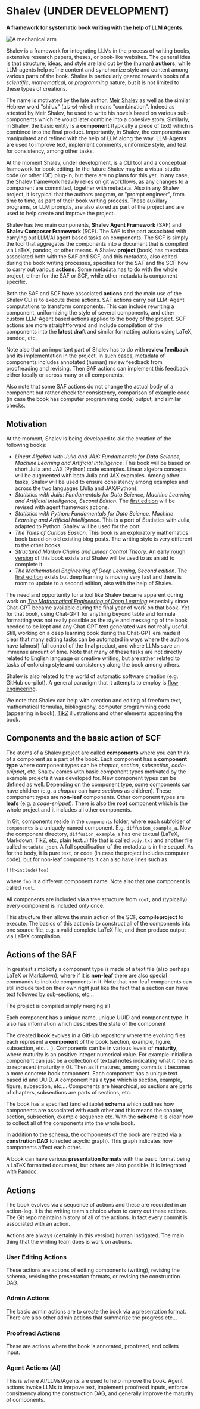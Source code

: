 # Shalev (UNDER DEVELOPMENT)

**A framework for systematic book writing with the help of LLM Agents.**

![A mechanical arm](img/shalev_illustration.png)

Shalev is a framework for integrating LLMs in the process of writing books, extensive research papers, theses, or book-like websites. The general idea is that structure, ideas, and style are laid out by the (human) **authors**, while LLM-agents help refine content and synchronize style and content among various parts of the book. Shalev is particularly geared towards books of a _scientific_, _mathematical_, or _programming_ nature, but it is not limited to these types of creations.

The name is motivated by the late author, [Meir Shalev](https://en.wikipedia.org/wiki/Meir_Shalev) as well as the similar Hebrew word "shiluv" (שילוב) which means "combination". Indeed as attested by Meir Shalev, he used to write his novels based on various sub-components which he would later combine into a cohesive story. Similarly, in Shalev, the basic entity is a **component** (typically a piece of text) which is combined into the final product. Importantly, in Shalev, the components are manipulated and refined with the help of LLM along the way. LLM-Agents are used to improve text, implement comments, uniformize style, and test for consistency, among other tasks.

At the moment Shalev, under development, is a CLI tool and a conceptual framework for book editing. In the future Shalev may be a visual studio code (or other IDE) plug-in, but there are no plans for this yet. In any case, the Shalev framework heavily relies on git workflows, as any changes to a component are committed, together with metadata. Also in any Shalev project, it is typical that the authors program, or "prompt engineer", from time to time, as part of their book writing process. These  auxillary programs, or LLM prompts, are also stored as part of the project and are used to help create and improve the project.

Shalev has two main components, **Shalev Agent Framework** (SAF) and **Shalev Composer Framework** (SCF). The SAF is the part associated with carrying out LLM/AI agent based tasks on components. The SCF is simply the tool that aggregates the components into a document that is compiled via LaTeX, pandoc, or other means. A Shalev **project** (book) has metadata associated both with the SAF and SCF, and this metadata, also edited during the book writing processes, specifies for the SAF and the SCF how to carry out various **actions**. Some metadata has to do with the whole project, either for the SAF or SCF, while other metadata is component specific.

Both the SAF and SCF have associated **actions** and the main use of the Shalev CLI is to execute these actions. SAF actions carry out LLM-Agent computations to transform components. This can include rewriting a component, uniformizing the style of several components, and other custom LLM-Agent based actions applied to the body of the project. SCF actions are more straightforward and include compilation of the components into the **latest draft** and similar formatting actions using LaTeX, pandoc, etc. 

Note also that an important part of Shalev has to do with **review feedback** and its implementation in the project. In such cases, metadata of components includes annotated (human) review feedback from proofreading and revising. Then SAF actions can implement this feedback either locally or across many or all components.  

Also note that some SAF actions do not change the actual body of a component but rather check for consistency, comparison of example code (in case the book has computer programming code) output, and similar checks.

## Motivation

At the moment, Shalev is being developed to aid the creation of the following books: 

* _Linear Algebra with Julia and JAX: Fundamentals for Data Science, Machine Learning and Artificial Intelligence_: This book will be based on short Julia and JAX (Python) code examples. Linear algebra concepts will be augmented with both Julia and JAX examples. Among other tasks, Shalev will be used to ensure consistency among examples and across the two languages (Julia and JAX/Python).
* _Statistics with Julia: Fundamentals for Data Science, Machine Learning and Artificial Intelligence, Second Edition._ The [first edition](https://statisticswithjulia.org/) will be revised with agent framework actions.
* _Statistics with Python: Fundamentals for Data Science, Machine Learning and Artificial Intelligence._ This is a port of Statistics with Julia, adapted to Python. Shalev will be used for the port. 
* _The Tales of Curious Epsilon_. This book is an exploratory mathematics book based on old existing blog posts. The writing style is very different to the other books. 
* _Structured Markov Chains and Linear Control Theory_. An early [rough version](https://people.smp.uq.edu.au/YoniNazarathy/AMSIschool2016/bookSS16_WHOLE_BOOK_v2.pdf) of this book exists and Shalev will be used to as an aid to complete it.
* _The Mathematical Engineering of Deep Learning, Second edition_. The [first edition](https://deeplearningmath.org/) exists but deep learning is moving very fast and there is room to update to a second edition, also with the help of Shalev.

The need and opportunity for a tool like Shalev became apparent during work on [_The Mathematical Engineering of Deep Learning_](https://deeplearningmath.org/) especially since Chat-GPT became available during the final year of work on that book. Yet for that book, using Chat-GPT for anything beyond table and formula formatting was not really possible as the style and messaging of the book needed to be kept and any Chat-GPT text generated was not really useful. Still, working on a deep learning book during the Chat-GPT era made it clear that many editing tasks can be automated in ways where the authors have (almost) full control of the final product, and where LLMs save an immense amount of time. Note that many of these tasks are not directly related to English language or creative writing, but are rather related to tasks of enforcing style and consistency along the book among others.

Shalev is also related to the world of automatic software creation (e.g. GitHub co-pilot). A general paradigm that it attempts to employ is [flow engineering](https://arxiv.org/abs/2401.08500).

We note that Shalev can help with creation and editing of freeform text, mathematical formulas, bibliography, computer programming code (appearing in book), [TikZ](https://texample.net/tikz/examples/) illustrations and other elements appearing the book.

## Components and the basic action of SCF

The atoms of a Shalev project are called **components** where you can think of a component as a part of the book. Each component has a **component type** where component types can be _chapter_, _section_, _subsection_, _code-snippet_, etc. Shalev comes with basic component types motivated by the example projects it was developed for. New component types can be defined as well. Depending on the component type, some components can have children (e.g. a _chapter_ can have _sections_ as children). These component types are **non-leaf** components. Other  component types are **leafs** (e.g. a _code-snippet_). There is also the **root** component which is the whole project and it includes all other components.

In Git, components reside in the `components` folder, where each subfolder of `components` is a uniquely named component. E.g. `diffusion_example_a`. Now the component directory, `diffusion_example_a` has one textual (LaTeX, Markdown, TikZ, etc, plain text...) file that is called `body.txt` and another file called `metadata.json`. A full specification of the metadata is in the sequel. As for the body, it is pure text, or code (in case the project includes computer code), but for non-leaf components it can also have lines such as 

```
!!!>include(foo)
```

where `foo` is a different component name. Note also that one component is called `root`. 

All components are included via a tree structure from `root`, and (typically) every component is included only once.  

This structure then allows the main action of the SCF, **compileproject** to execute. The basics of this action is to construct all of the components into one source file, e.g. a valid complete LaTeX file, and then produce output via LaTeX compilation. 

## Actions of the SAF



In greatest simplicity a component type is made of a text file (also perhaps LaTeX or Markdown), where if it is **non-leaf** there are also special commands to include components in it. Note that non-leaf components can still include text on their own right just like the fact that a section can have text followed by sub-sections, etc... 

The project is compiled simply merging all 

Each component has a unique name, unique UUID and component type. It also has information which describes the state of the component 

The created **book** evolves in a GitHub repository where the evolving files each represent a **component** of the book (section, example, figure, subsection, etc.... ). Components can be in various levels of **maturity**, where maturity is an positive integer numerical value. For example initially a component can just be a collection of textual notes indicating what it means to represent (maturity = 0). Then as it matures, among commits it becomes a more concrete book component. Each component has a unique text based id and UUID. A component has a **type** which is section, example, figure, subsection, etc.... Components are hiearchical, so sections are parts of chapters, subsections are parts of sections, etc.

The book has a specified (and editable) **schema** which outlines how components are associated with each other and this means the chapter, section, subsection, example sequence etc. With the **scheme** it is clear how to collect all of the components into the whole book. 

In addition to the schema, the components of the book are related via a **constrution DAG** (directed acyclic graph). This graph indicates how components affect each other.

A book can have various **presentation formats** with the basic format being a LaTeX formatted document, but others are also possible. It is integrated with [Pandoc](https://pandoc.org/).

## Actions

The book evolves via a sequence of actions and these are recorded in an action-log. It is the writing team's choice when to carry out these actions. The Git repo maintains history of all of the actions. In fact every commit is associated with an action.

Actions are always (certainly in this version) human instigated. The main thing that the writing team does is work on actions.

### User Editing Actions

These actions are actions of editing components (writing), revising the schema, revising the presentation formats, or revising the construction DAG. 

### Admin Actions

The basic admin actions are to create the book via a presentation format. There are also other admin actions that summarize the progress etc...

### Proofread Actions

These are actions where the book is annotated, proofread, and collets input.

### Agent Actions (AI)

This is where AI/LLMs/Agents are used to help improve the book. Agent actions invoke LLMs to imrpove text, implement proofread inputs, enforce consitnency along the construction DAG, and generally improve the maturity of components. 


